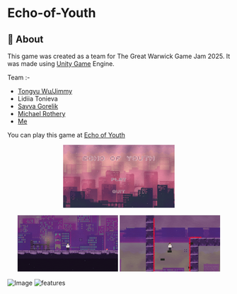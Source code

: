 # Echo-of-Youth

## 📌 About

This game was created as a team for The Great Warwick Game Jam 2025. It was made using [Unity Game](https://unity.com/) Engine.

Team :-

- [Tongyu Wu/Jimmy](https://github.com/NoSameRain)       
- Lidiia Tonieva
- [Savva Gorelik](https://github.com/Nosohvost)     
- [Michael Rothery](https://github.com/michael-rothery-warwick)    
- [Me](https://github.com/RohitKaravadra)

You can play this game at [Echo of Youth](https://vec1or2000.itch.io/echo-of-youth)

<p align="center">
  <img src="Readme/GIF1.gif" width="50%" />
</p>
  
<p align="center">
  <img src="Readme/GIF2.gif" width="45%" />
  <img src="Readme/GIF3.gif" width="45%" />
</p>

![Image](Readme/Image.png)
![features](Readme/Image1.png)
